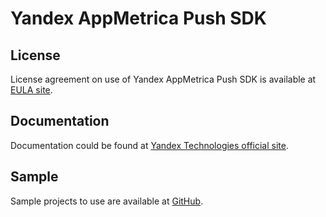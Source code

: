 # Yandex AppMetrica Push SDK

## License
License agreement on use of Yandex AppMetrica Push SDK is available at [EULA site][LICENSE].

## Documentation
Documentation could be found at [Yandex Technologies official site][DOCUMENTATION].

## Sample
Sample projects to use are available at [GitHub][GitHubSAMPLE].

[LICENSE]: https://yandex.com/legal/appmetrica_sdk_agreement/ "Yandex AppMetrica SDK License Agreement"
[DOCUMENTATION]: https://tech.yandex.com/appmetrica/doc/mobile-sdk-dg/concepts/push-about-docpage/ "Yandex AppMetrica Push documentation"
[GitHubSAMPLE]: https://github.com/yandexmobile/metrica-push-sdk-ios/tree/master/Examples "Yandex AppMetrica Push samples applications"

